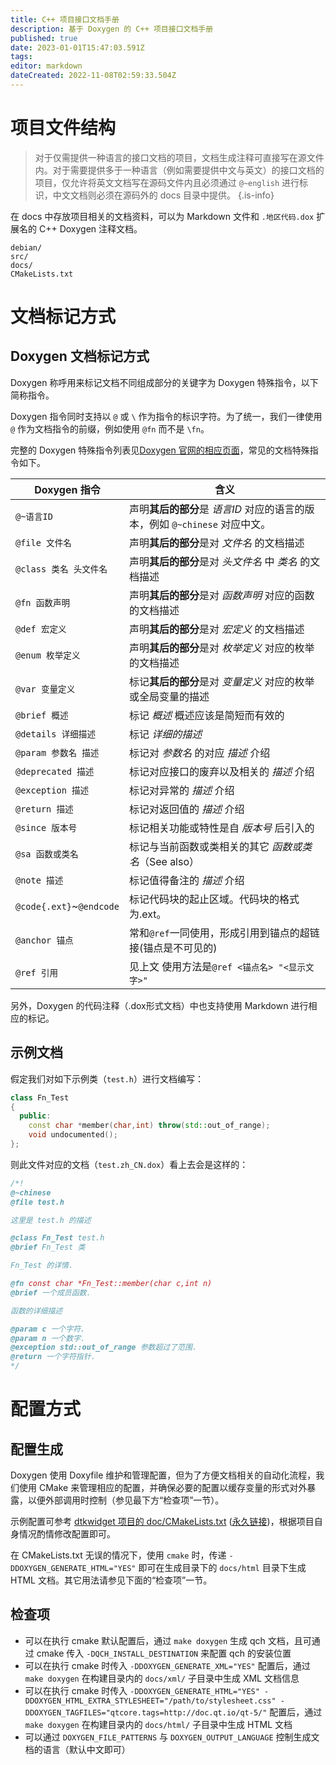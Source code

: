 ```yaml
---
title: C++ 项目接口文档手册
description: 基于 Doxygen 的 C++ 项目接口文档手册
published: true
date: 2023-01-01T15:47:03.591Z
tags: 
editor: markdown
dateCreated: 2022-11-08T02:59:33.504Z
---
```


# 项目文件结构

> 对于仅需提供一种语言的接口文档的项目，文档生成注释可直接写在源文件内。对于需要提供多于一种语言（例如需要提供中文与英文）的接口文档的项目，仅允许将英文文档写在源码文件内且必须通过 `@~english` 进行标识，中文文档则必须在源码外的 docs 目录中提供。
{.is-info}

在 docs 中存放项目相关的文档资料，可以为 Markdown 文件和 `.地区代码.dox` 扩展名的 C++ Doxygen 注释文档。

``` plain
debian/
src/
docs/
CMakeLists.txt
```

# 文档标记方式

## Doxygen 文档标记方式

Doxygen 称呼用来标记文档不同组成部分的关键字为 Doxygen 特殊指令，以下简称指令。

Doxygen 指令同时支持以 `@` 或 `\` 作为指令的标识字符。为了统一，我们一律使用 `@` 作为文档指令的前缀，例如使用 `@fn` 而不是 `\fn`。

完整的 Doxygen 特殊指令列表见[Doxygen 官网的相应页面](https://www.doxygen.nl/manual/commands.html)，常见的文档特殊指令如下。

Doxygen 指令           | 含义
-----------------------|--------------
`@~语言ID`             | 声明**其后的部分**是 _语言ID_ 对应的语言的版本，例如 `@~chinese` 对应中文。
`@file 文件名`         | 声明**其后的部分**是对 _文件名_ 的文档描述
`@class 类名 头文件名` | 声明**其后的部分**是对 _头文件名_ 中 _类名_ 的文档描述
`@fn 函数声明`         | 声明**其后的部分**是对 _函数声明_ 对应的函数的文档描述
`@def 宏定义`          | 声明**其后的部分**是对 _宏定义_ 的文档描述
`@enum 枚举定义`       | 声明**其后的部分**是对 _枚举定义_ 对应的枚举的文档描述
`@var 变量定义`        | 标记**其后的部分**是对 _变量定义_ 对应的枚举或全局变量的描述
`@brief 概述`          | 标记 _概述_ 概述应该是简短而有效的
`@details 详细描述`     | 标记 _详细的描述_
`@param 参数名 描述`   | 标记对 _参数名_ 的对应 _描述_ 介绍
`@deprecated 描述`     | 标记对应接口的废弃以及相关的 _描述_ 介绍
`@exception 描述`      | 标记对异常的 _描述_ 介绍
`@return 描述`         | 标记对返回值的 _描述_ 介绍
`@since 版本号`        | 标记相关功能或特性是自 _版本号_ 后引入的
`@sa 函数或类名`       | 标记与当前函数或类相关的其它 _函数或类名_（See also）
`@note 描述`           | 标记值得备注的 _描述_ 介绍
`@code{.ext}`~`@endcode` | 标记代码块的起止区域。代码块的格式为.ext。
`@anchor 锚点`         |常和`@ref`一同使用，形成引用到锚点的超链接(锚点是不可见的)
`@ref 引用`            | 见上文 使用方法是`@ref <锚点名> "<显示文字>"`

另外，Doxygen 的代码注释（.dox形式文档）中也支持使用 Markdown 进行相应的标记。

## 示例文档

假定我们对如下示例类（`test.h`）进行文档编写：

``` cpp
class Fn_Test
{
  public:
    const char *member(char,int) throw(std::out_of_range);
    void undocumented();
};
```

则此文件对应的文档（`test.zh_CN.dox`）看上去会是这样的：

``` cpp
/*!
@~chinese
@file test.h

这里是 test.h 的描述

@class Fn_Test test.h
@brief Fn_Test 类

Fn_Test 的详情.

@fn const char *Fn_Test::member(char c,int n)
@brief 一个成员函数.

函数的详细描述

@param c 一个字符.
@param n 一个数字.
@exception std::out_of_range 参数超过了范围.
@return 一个字符指针.
*/
```

# 配置方式

## 配置生成

Doxygen 使用 Doxyfile 维护和管理配置，但为了方便文档相关的自动化流程，我们使用 CMake 来管理相应的配置，并确保必要的配置以缓存变量的形式对外暴露，以便外部调用时控制（参见最下方“检查项”一节）。

示例配置可参考 [dtkwidget 项目的 doc/CMakeLists.txt](https://github.com/linuxdeepin/dtkwidget/blob/master/doc/CMakeLists.txt) ([永久链接](https://github.com/linuxdeepin/dtkwidget/blob/26509c34800a5634db16377ded0d3e746bcfbca8/doc/CMakeLists.txt))，根据项目自身情况酌情修改配置即可。

在 CMakeLists.txt 无误的情况下，使用 `cmake` 时，传递 `-DDOXYGEN_GENERATE_HTML="YES"` 即可在生成目录下的 `docs/html` 目录下生成 HTML 文档。其它用法请参见下面的“检查项”一节。

## 检查项

- 可以在执行 cmake 默认配置后，通过 `make doxygen` 生成 qch 文档，且可通过 cmake 传入 `-DQCH_INSTALL_DESTINATION` 来配置 qch 的安装位置
- 可以在执行 cmake 时传入 `-DDOXYGEN_GENERATE_XML="YES"` 配置后，通过 `make doxygen` 在构建目录内的 `docs/xml/` 子目录中生成 XML 文档信息
- 可以在执行 cmake 时传入 `-DDOXYGEN_GENERATE_HTML="YES" -DDOXYGEN_HTML_EXTRA_STYLESHEET="/path/to/stylesheet.css" -DDOXYGEN_TAGFILES="qtcore.tags=http://doc.qt.io/qt-5/"` 配置后，通过 `make doxygen` 在构建目录内的 `docs/html/` 子目录中生成 HTML 文档
- 可以通过 `DOXYGEN_FILE_PATTERNS` 与 `DOXYGEN_OUTPUT_LANGUAGE` 控制生成文档的语言（默认中文即可）